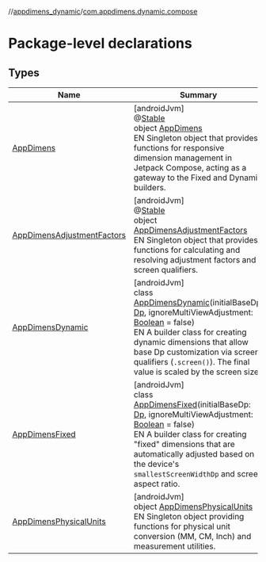 //[appdimens_dynamic](../../index.md)/[com.appdimens.dynamic.compose](index.md)

# Package-level declarations

## Types

| Name | Summary |
|---|---|
| [AppDimens](-app-dimens/index.md) | [androidJvm]<br>@[Stable](https://developer.android.com/reference/kotlin/androidx/compose/runtime/Stable.html)<br>object [AppDimens](-app-dimens/index.md)<br>EN Singleton object that provides functions for responsive dimension management in Jetpack Compose, acting as a gateway to the Fixed and Dynamic builders. |
| [AppDimensAdjustmentFactors](-app-dimens-adjustment-factors/index.md) | [androidJvm]<br>@[Stable](https://developer.android.com/reference/kotlin/androidx/compose/runtime/Stable.html)<br>object [AppDimensAdjustmentFactors](-app-dimens-adjustment-factors/index.md)<br>EN Singleton object that provides functions for calculating and resolving adjustment factors and screen qualifiers. |
| [AppDimensDynamic](-app-dimens-dynamic/index.md) | [androidJvm]<br>class [AppDimensDynamic](-app-dimens-dynamic/index.md)(initialBaseDp: [Dp](https://developer.android.com/reference/kotlin/androidx/compose/ui/unit/Dp.html), ignoreMultiViewAdjustment: [Boolean](https://kotlinlang.org/api/core/kotlin-stdlib/kotlin/-boolean/index.html) = false)<br>EN A builder class for creating dynamic dimensions that allow base Dp customization via screen qualifiers (`.screen()`). The final value is scaled by the screen size. |
| [AppDimensFixed](-app-dimens-fixed/index.md) | [androidJvm]<br>class [AppDimensFixed](-app-dimens-fixed/index.md)(initialBaseDp: [Dp](https://developer.android.com/reference/kotlin/androidx/compose/ui/unit/Dp.html), ignoreMultiViewAdjustment: [Boolean](https://kotlinlang.org/api/core/kotlin-stdlib/kotlin/-boolean/index.html) = false)<br>EN A builder class for creating &quot;fixed&quot; dimensions that are automatically adjusted based on the device's `smallestScreenWidthDp` and screen aspect ratio. |
| [AppDimensPhysicalUnits](-app-dimens-physical-units/index.md) | [androidJvm]<br>object [AppDimensPhysicalUnits](-app-dimens-physical-units/index.md)<br>EN Singleton object providing functions for physical unit conversion (MM, CM, Inch) and measurement utilities. |